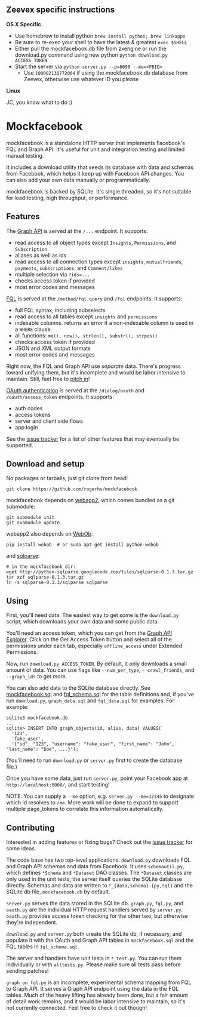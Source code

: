 ## Zeevex specific instructions

**OS X Specific**

* Use homebrew to install python `brew install python; brew linkapps`
* Be sure to re-exec your shell to have the latest & greatest `exec $SHELL`
* Either pull the mockfacebook.db file from zxengine or run the download.py command using new python `python download.py ACCESS_TOKEN`
* Start the server via `python server.py --p=8090 --me=<FBID>`
  * Use `100002138772064` if using the mockfacebook.db database from Zeevex, otherwise use whatever ID you please

**Linux**

JC, you know what to do :)

# Mockfacebook

mockfacebook is a standalone HTTP server that implements Facebook's FQL and Graph API. It's useful for unit and integration testing and limited manual testing.

It includes a download utility that seeds its database with data and schemas from Facebook, which helps it keep up with Facebook API changes. You can also add your own data manually or programmatically.

mockfacebook is backed by SQLite. It's single threaded, so it's not suitable for load testing, high throughput, or performance.

## Features

The [Graph API](http://developers.facebook.com/docs/reference/api/) is served
at the `/...` endpoint. It supports:

* read access to all object types except `Insights`, `Permissions`, and `Subscription`
* aliases as well as ids
* read access to all connection types except `insights`, `mutualfriends`, `payments`, `subscriptions`, and `Comment/likes`
* multiple selection via `?ids=...`
* checks access token if provided
* most error codes and messages

[FQL](http://developers.facebook.com/docs/reference/fql/) is served at the
`/method/fql.query` and `/fql` endpoints. It supports:

* full FQL syntax, including subselects
* read access to all tables except `insights` and `permissions`
* indexable columns. returns an error if a non-indexable column is used in a `WHERE` clause.
* all functions: `me(), now(), strlen(), substr(), strpos()`
* checks access token if provided
* JSON and XML output formats
* most error codes and messages

Right now, the FQL and Graph API use _separate_ data. There's progress toward unifying them, but it's incomplete and would be labor intensive to maintain. Still, feel free to [pitch in](#Contributing)!

[OAuth authentication](http://developers.facebook.com/docs/authentication/) is served at the `/dialog/oauth` and `/oauth/access_token` endpoints. It supports:

* auth codes
* access tokens
* server and client side flows
* app login

See the [issue tracker](https://github.com/rogerhu/mockfacebook/issues) for a list of other features that may eventually be supported.


## Download and setup

No packages or tarballs, just git clone from head!

```
git clone https://github.com/rogerhu/mockfacebook
```

mockfacebook depends on [webapp2](http://webapp-improved.appspot.com/), which comes bundled as a git submodule:

```
git submodule init
git submodule update
```

webapp2 also depends on [WebOb](http://www.webob.org/):

```
pip install webob  # or sudo apt-get install python-webob
```

and [sqlparse](http://code.google.com/p/python-sqlparse/):

```
# in the mockfacebook dir:
wget http://python-sqlparse.googlecode.com/files/sqlparse-0.1.3.tar.gz
tar xzf sqlparse-0.1.3.tar.gz
ln -s sqlparse-0.1.3/sqlparse sqlparse
```


## Using

First, you'll need data. The easiest way to get some is the `download.py` script, which downloads your own data and some public data.

You'll need an access token, which you can get from the [Graph API Explorer](http://developers.facebook.com/tools/explorer). Click on the Get Access Token button and select all of the permissions under each tab, especially `offline_access` under Extended Permissions.

Now, run `download.py ACCESS_TOKEN`. By default, it only downloads a small amount of data. You can use flags like `--num_per_type`, `--crawl_friends`, and `--graph_ids` to get more.

You can also add data to the SQLite database directly. See [mockfacebook.sql](https://github.com/rogerhu/mockfacebook/blob/master/mockfacebook.sql) and [fql_schema.sql](https://github.com/rogerhu/mockfacebook/blob/master/fql_schema.sql) for the table definitions and, if you've run `download.py`, `graph_data.sql` and `fql_data.sql` for examples. For example:

```
sqlite3 mockfacebook.db
...
sqlite> INSERT INTO graph_objects(id, alias, data) VALUES(
  '123',
  'fake_user',
  '{"id": "123", "username": "fake_user", "first_name": "John", "last_name": "Doe", ...}');
```

(You'll need to run `download.py` or `server.py` first to create the database file.)

Once you have some data, just run `server.py`, point your Facebook app at `http://localhost:8000/`, and start testing!

NOTE: You can supply a `--me` option, e.g. `server.py --me=12345` to designate which id resolves to `/me`. More work will be done to expand to support multiple page_tokens to correlate this information automatically.

## Contributing

Interested in adding features or fixing bugs? Check out the [issue tracker](https://github.com/rogerhu/mockfacebook/issues) for some ideas.

The code base has two top-level applications. `download.py` downloads FQL and Graph API schemas and data from Facebook. It uses `schemautil.py`, which defines `*Schema` and `*Dataset` DAO classes. The `*Dataset` classes are only used in the unit tests; the server itself queries the SQLite database directly. Schemas and data are written to `*_{data,schema}.{py,sql}` and the SQLite db file, `mockfacebook.db` by default.

`server.py` serves the data stored in the SQLite db. `graph.py`, `fql.py`, and `oauth.py` are the individual HTTP request handlers served by `server.py`. `oauth.py` provides access token checking for the other two, but otherwise they're independent.

`download.py` and `server.py` both create the SQLite db, if necessary, and populate it with the OAuth and Graph API tables in `mockfacebook.sql` and the FQL tables in `fql_schema.sql`.

The server and handlers have unit tests in `*_test.py`. You can run them individually or with `alltests.py`. Please make sure all tests pass before sending patches!

`graph_on_fql.py` is an incomplete, experimental schema mapping from FQL to Graph API. It serves a Graph API endpoint using the data in the FQL tables. Much of the heavy lifting has already been done, but a fair amount of detail work remains, and it would be labor intensive to maintain, so it's not currently connected. Feel free to check it out though!
